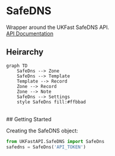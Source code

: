 # SafeDNS
Wrapper around the UKFast SafeDNS API.<br>
[API Documentation](https://developers.ukfast.io/documentation/safedns)

## Heirarchy

```mermaid
graph TD
    SafeDns --> Zone
    SafeDns --> Template
    Template --> Record
    Zone --> Record
    Zone --> Note
    SafeDns --> Settings
    style SafeDns fill:#ffbbad
```
<br>
## Getting Started

Creating the SafeDNS object:
```python
from UKFastAPI.SafeDNS import SafeDns
safedns = SafeDns('API_TOKEN')
```